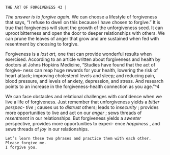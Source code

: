 ```
THE ART OF FORGIVENESS 43 |
```
_The answer is to forgive again._
We can choose a lifestyle of forgiveness that says, “I refuse to dwell on this
because I have chosen to forgive.” It is true that forgiveness will stunt the growth
of the unforgiveness seed. It can uproot bitterness and open the door to deeper
relationships with others. We can prune the leaves of anger that grow and are
sustained when fed with resentment by choosing to forgive.

Forgiveness is a _lost art,_ one that can provide wonderful results when
exercised. According to an article written about forgiveness and health by
doctors at Johns Hopkins Medicine, “Studies have found that the act of forgive-
ness can reap huge rewards for your health, lowering the risk of heart attack;
improving cholesterol levels and sleep; and reducing pain, blood pressure, and
levels of anxiety, depression, and stress. And research points to an increase in the
forgiveness-health connection as you age.”^4

We can face obstacles and relational challenges with confidence when we
live a life of forgiveness. Just remember that unforgiveness yields a _bitter perspec-
tive_ ; causes us to _distrust_ others; leads to _insecurity_ ; provides more opportunities
to live and act on our _anger_ ; sews threads of _resentment_ in our relationships. But
forgiveness yields a _sweeter_ perspective, provides more opportunities to experi-
ence _happiness_ , and sews threads of _joy_ in our relationships.

```
Let’s learn these two phrases and practice them with each other.
Please forgive me.
I forgive you.
```
